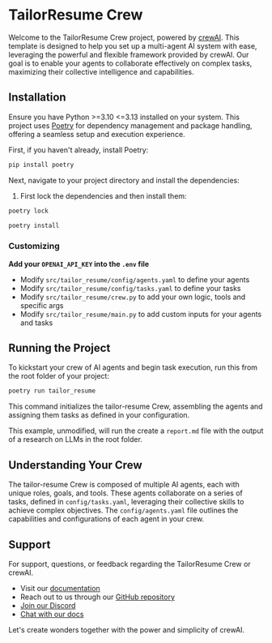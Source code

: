 # TailorResume Crew

Welcome to the TailorResume Crew project, powered by [crewAI](https://crewai.com). This template is designed to help you set up a multi-agent AI system with ease, leveraging the powerful and flexible framework provided by crewAI. Our goal is to enable your agents to collaborate effectively on complex tasks, maximizing their collective intelligence and capabilities.

## Installation

Ensure you have Python >=3.10 <=3.13 installed on your system. This project uses [Poetry](https://python-poetry.org/) for dependency management and package handling, offering a seamless setup and execution experience.

First, if you haven't already, install Poetry:

```bash
pip install poetry
```

Next, navigate to your project directory and install the dependencies:

1. First lock the dependencies and then install them:
```bash
poetry lock
```
```bash
poetry install
```
### Customizing

**Add your `OPENAI_API_KEY` into the `.env` file**

- Modify `src/tailor_resume/config/agents.yaml` to define your agents
- Modify `src/tailor_resume/config/tasks.yaml` to define your tasks
- Modify `src/tailor_resume/crew.py` to add your own logic, tools and specific args
- Modify `src/tailor_resume/main.py` to add custom inputs for your agents and tasks

## Running the Project

To kickstart your crew of AI agents and begin task execution, run this from the root folder of your project:

```bash
poetry run tailor_resume
```

This command initializes the tailor-resume Crew, assembling the agents and assigning them tasks as defined in your configuration.

This example, unmodified, will run the create a `report.md` file with the output of a research on LLMs in the root folder.

## Understanding Your Crew

The tailor-resume Crew is composed of multiple AI agents, each with unique roles, goals, and tools. These agents collaborate on a series of tasks, defined in `config/tasks.yaml`, leveraging their collective skills to achieve complex objectives. The `config/agents.yaml` file outlines the capabilities and configurations of each agent in your crew.

## Support

For support, questions, or feedback regarding the TailorResume Crew or crewAI.
- Visit our [documentation](https://docs.crewai.com)
- Reach out to us through our [GitHub repository](https://github.com/joaomdmoura/crewai)
- [Join our Discord](https://discord.com/invite/X4JWnZnxPb)
- [Chat with our docs](https://chatg.pt/DWjSBZn)

Let's create wonders together with the power and simplicity of crewAI.
